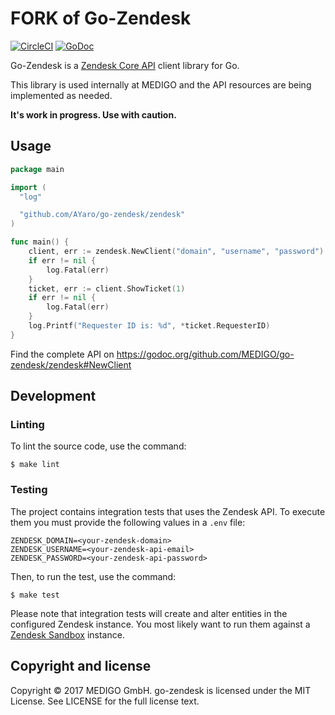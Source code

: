 # FORK of Go-Zendesk

[![CircleCI](https://circleci.com/gh/MEDIGO/go-zendesk.svg?style=shield)](https://circleci.com/gh/MEDIGO/go-zendesk)
[![GoDoc](http://godoc.org/github.com/MEDIGO/go-zendesk/zendesk?status.png)](http://godoc.org/github.com/MEDIGO/go-zendesk/zendesk)

Go-Zendesk is a [Zendesk Core API](https://developer.zendesk.com/rest_api/docs/core/introduction) client library for Go.

This library is used internally at MEDIGO and the API resources are being implemented as needed.

**It's work in progress. Use with caution.**

## Usage

```go
package main

import (
  "log"

  "github.com/AYaro/go-zendesk/zendesk"
)

func main() {
    client, err := zendesk.NewClient("domain", "username", "password")
    if err != nil {
        log.Fatal(err)
    }
    ticket, err := client.ShowTicket(1)
    if err != nil {
        log.Fatal(err)
    }
    log.Printf("Requester ID is: %d", *ticket.RequesterID)
}
```

Find the complete API on https://godoc.org/github.com/MEDIGO/go-zendesk/zendesk#NewClient


## Development

### Linting

To lint the source code, use the command:

```
$ make lint
```

### Testing

The project contains integration tests that uses the Zendesk API. To execute them you must provide the following values in a `.env` file:

```
ZENDESK_DOMAIN=<your-zendesk-domain>
ZENDESK_USERNAME=<your-zendesk-api-email>
ZENDESK_PASSWORD=<your-zendesk-api-password>
```

Then, to run the test, use the command:

```
$ make test
```

Please note that integration tests will create and alter entities in the configured Zendesk instance.
You most likely want to run them against a [Zendesk Sandbox](https://support.zendesk.com/hc/en-us/articles/203661826-Testing-changes-in-your-sandbox-Enterprise-) instance.

## Copyright and license

Copyright © 2017 MEDIGO GmbH. go-zendesk is licensed under the MIT License. See LICENSE for the full license text.
